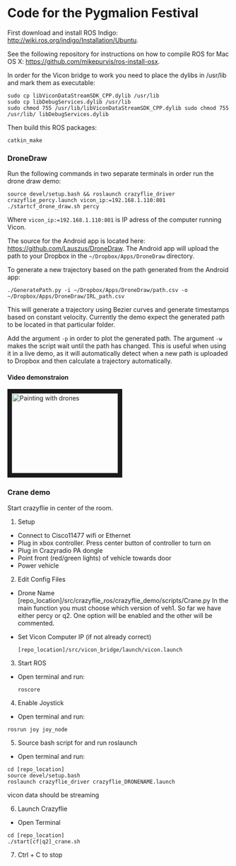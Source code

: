 # Code for the Pygmalion Festival

First download and install ROS Indigo: <http://wiki.ros.org/indigo/Installation/Ubuntu>.

See the following repository for instructions on how to compile ROS for Mac OS X: <https://github.com/mikepurvis/ros-install-osx>.

In order for the Vicon bridge to work you need to place the dylibs in /usr/lib and mark them as executable:
```
sudo cp libViconDataStreamSDK_CPP.dylib /usr/libsudo cp libDebugServices.dylib /usr/libsudo chmod 755 /usr/lib/libViconDataStreamSDK_CPP.dylib sudo chmod 755 /usr/lib/ libDebugServices.dylib
```

Then build this ROS packages:
```
catkin_make
```

### DroneDraw

Run the following commands in two separate terminals in order run the drone draw demo:
```
source devel/setup.bash && roslaunch crazyflie_driver crazyflie_percy.launch vicon_ip:=192.168.1.110:801
./startcf_drone_draw.sh percy
```
Where ```vicon_ip:=192.168.1.110:801``` is IP adress of the computer running Vicon.

The source for the Android app is located here: <https://github.com/Lauszus/DroneDraw>. The Android app will upload the path to your Dropbox in the ```~/Dropbox/Apps/DroneDraw``` directory.

To generate a new trajectory based on the path generated from the Android app:
```
./GeneratePath.py -i ~/Dropbox/Apps/DroneDraw/path.csv -o ~/Dropbox/Apps/DroneDraw/IRL_path.csv
```
This will generate a trajectory using Bezier curves and generate timestamps based on constant velocity. Currently the demo expect the generated path to be located in that particular folder.

Add the argument ```-p``` in order to plot the generated path. The argument ```-w``` makes the script wait until the path has changed. This is useful when using it in a live demo, as it will automatically detect when a new path is uploaded to Dropbox and then calculate a trajectory automatically.

#### Video demonstraion

<a href="https://youtu.be/3WINNNvbyo4" target="_blank"><img src="http://img.youtube.com/vi/3WINNNvbyo4/0.jpg" alt="Painting with drones" width="240" height="180" border="10" /></a>

### Crane demo
Start crazyflie in center of the room.

1. Setup
  * Connect to Cisco11477 wifi or Ethernet
  * Plug in xbox controller. Press center button of controller to turn on
  * Plug in Crazyradio PA dongle
  * Point front (red/green lights) of vehicle towards door
  * Power vehicle

2. Edit Config Files
  * Drone Name
  [repo_location]/src/crazyflie_ros/crazyflie_demo/scripts/Crane.py
  In the main function you must choose which version of veh1. So far we have either percy or q2. One option will be enabled and the other will be commented.

  * Set Vicon Computer IP (if not already correct)
     ```
     [repo_location]/src/vicon_bridge/launch/vicon.launch
     ```

3. Start ROS
 * Open terminal and run:
   ```
   roscore
   ```

4. Enable Joystick
  * Open terminal and run:
  ```
  rosrun joy joy_node
  ```

5. Source bash script for and run roslaunch
  * Open terminal and run:
  ```
  cd [repo_location]
  source devel/setup.bash
  roslaunch crazyflie_driver crazyflie_DRONENAME.launch
  ```
  vicon data should be streaming

6. Launch Crazyflie
 * Open Terminal
  ```
  cd [repo_location]
  ./start[cf|q2]_crane.sh
  ```
7. Ctrl + C to stop
